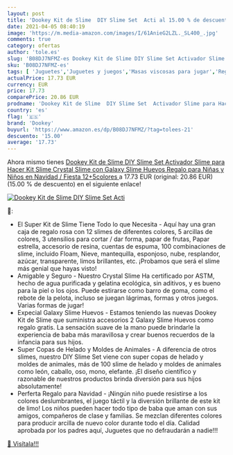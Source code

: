 ```yaml
---
layout: post
title: 'Dookey Kit de Slime  DIY Slime Set  Acti al 15.00 % de descuento'
date: 2021-04-05 08:40:19
image: 'https://m.media-amazon.com/images/I/61AnieG2LZL._SL400_.jpg'
comments: true
category: ofertas
author: 'tole.es'
slug: 'B08DJ7NFMZ-es Dookey Kit de Slime DIY Slime Set Activador Slime para...'
sku: 'B08DJ7NFMZ-es'
tags: [ 'Juguetes','Juguetes y juegos','Masas viscosas para jugar','Regalos originales y de broma','dookey','navidad', ]
actualPrice: 17.73 EUR
currency: EUR
price: 17.73
comparePrice: 20.86 EUR
prodname: 'Dookey Kit de Slime  DIY Slime Set  Activador Slime para Hacer Kit Slime  Crystal Slime con Galaxy Slime Huevos  Regalo para Niñas y Niños en Navidad / Fiesta  12+5colores '
country: 'es'
flag: '🇪🇸'
brand: 'Dookey'
buyurl: 'https://www.amazon.es/dp/B08DJ7NFMZ/?tag=tolees-21'
descuento: '15.00'
average: '17.73'
---
```


Ahora mismo tienes [Dookey Kit de Slime  DIY Slime Set  Activador Slime para Hacer Kit Slime  Crystal Slime con Galaxy Slime Huevos  Regalo para Niñas y Niños en Navidad / Fiesta  12+5colores ](https://www.amazon.es/dp/B08DJ7NFMZ/?tag=tolees-21) a 17.73 EUR (original: 20.86 EUR) (15.00 %  de descuento) en el siguiente enlace!

[![Dookey Kit de Slime  DIY Slime Set  Acti](https://m.media-amazon.com/images/I/61AnieG2LZL._SL400_.jpg)](https://www.amazon.es/dp/B08DJ7NFMZ/?tag=tolees-21)

🔎:

- El Super Kit de Slime Tiene Todo lo que Necesita - Aquí hay una gran caja de regalo rosa con 12 slimes de diferentes colores, 5 arcillas de colores, 3 utensilios para cortar / dar forma, papar de frutas, Papar estrella, accesorio de resina, cuentas de espuma, 100 combinaciones de slime, incluido Floam, Nieve, mantequilla, esponjoso, nube, resplandor, azúcar, transparente, limos brillantes, etc. ¡Probamos que será el slime más genial que hayas visto!
- Amigable y Seguro - Nuestro Crystal Slime Ha certificado por ASTM, hecho de agua purificada y gelatina ecológica, sin aditivos, y es bueno para la piel o los ojos. Puede estirarse como barro de goma, como el rebote de la pelota, incluso se juegan lágrimas, formas y otros juegos. Varias formas de jugar!
- Expecial Galaxy Slime Huevos - Estamos teniendo las nuevas Dookey Kit de Slime que suministra accesorios 2 Galaxy Slime Huevos como regalo gratis. La sensación suave de la mano puede brindarle la experiencia de baba más maravillosa y crear buenos recuerdos de la infancia para sus hijos.
- Super Copas de Helado y Moldes de Animales - A diferencia de otros slimes, nuestro DIY Slime Set viene con super copas de helado y moldes de animales, más de 100 slime de helado y moldes de animales como león, caballo, oso, mono, elefante. ¡El diseño científico y razonable de nuestros productos brinda diversión para sus hijos absolutamente!
- Perferta Regalo para Navidad - ¡Ningún niño puede resistirse a los colores deslumbrantes, el juego táctil y la diversión brillante de este kit de limo! Los niños pueden hacer todo tipo de baba que aman con sus amigos, compañeros de clase y familias. Se mezclan diferentes colores para producir arcilla de nuevo color durante todo el día. Calidad aprobada por los padres aquí, Juguetes que no defraudarán a nadie!!!

[🛒 Visítala!!!](https://www.amazon.es/dp/B08DJ7NFMZ/?tag=tolees-21)
